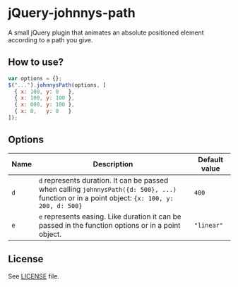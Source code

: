 jQuery-johnnys-path
==================

A small jQuery plugin that animates an absolute positioned element according to a path you give.

## How to use?

```js
var options = {};
$("...").johnnysPath(options, [
  { x: 100, y: 0   },
  { x: 100, y: 100 },
  { x: 000, y: 100 },
  { x: 0,   y: 0   }
]);
```

## Options

<table>
    <thead>
        <tr>
            <th>Name</th>
            <th>Description</th>
            <th>Default value</th>
        </tr>
    </thead>
    <tbody>
        <tr>
            <td><code>d</code></td>
            <td><code>d</code> represents duration. It can be passed when calling <code>johnnysPath({d: 500}, ...)</code> function or in a point object: <code>{x: 100, y: 200, d: 500}</code></td>
            <td><code>400</code></td>
        </tr>
        <tr>
            <td><code>e</code></td>
            <td><code>e</code> represents easing. Like duration it can be passed in the function options or in a point object.</td>
            <td><code>"linear"</code></td>
        </tr>
    </tbody>
</table>


## License
See [LICENSE](https://github.com/IonicaBizau/jQuery-jonnys-path/blob/master/LICENSE) file.
